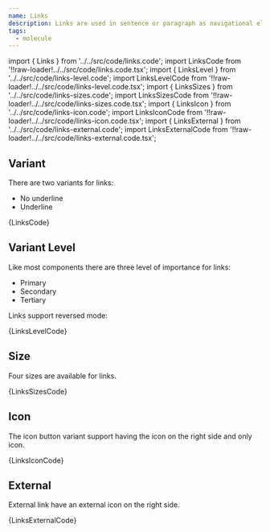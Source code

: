 ```yaml
---
name: Links
description: Links are used in sentence or paragraph as navigational elements.
tags:
  - molecule
---
```


<!-- CODE IMPORTS -->

<!-- prettier-ignore -->
import { Links } from '../../src/code/links.code'; 
import LinksCode from '!!raw-loader!../../src/code/links.code.tsx';
import { LinksLevel } from '../../src/code/links-level.code'; 
import LinksLevelCode from '!!raw-loader!../../src/code/links-level.code.tsx';
import { LinksSizes } from '../../src/code/links-sizes.code'; 
import LinksSizesCode from '!!raw-loader!../../src/code/links-sizes.code.tsx';
import { LinksIcon } from '../../src/code/links-icon.code'; 
import LinksIconCode from '!!raw-loader!../../src/code/links-icon.code.tsx';
import { LinksExternal } from '../../src/code/links-external.code'; 
import LinksExternalCode from '!!raw-loader!../../src/code/links-external.code.tsx';

<!-- END CODE IMPORTS -->

<DocHeader props={props}/>

## Variant

There are two variants for links:

- No underline
- Underline

<ThemeWrapper>
<Links />
</ThemeWrapper>

<ThemeWrapper reversed={true}>
<Links />
</ThemeWrapper>
<CodeBlock>{LinksCode}</CodeBlock>

## Variant Level

Like most components there are three level of importance for links:

- Primary
- Secondary
- Tertiary

<ThemeWrapper>
<LinksLevel />
</ThemeWrapper>

Links support reversed mode:

<ThemeWrapper reversed={true}>
<LinksLevel />
</ThemeWrapper>
<CodeBlock>{LinksLevelCode}</CodeBlock>

## Size

Four sizes are available for links.

<ThemeWrapper>
<LinksSizes />
</ThemeWrapper>

<CodeBlock>{LinksSizesCode}</CodeBlock>

## Icon

The icon button variant support having the icon on the right side and only icon.

<ThemeWrapper>
<LinksIcon />
</ThemeWrapper>

<CodeBlock>{LinksIconCode}</CodeBlock>

## External

External link have an external icon on the right side.

<ThemeWrapper>
<LinksExternal />
</ThemeWrapper>

<CodeBlock>{LinksExternalCode}</CodeBlock>
